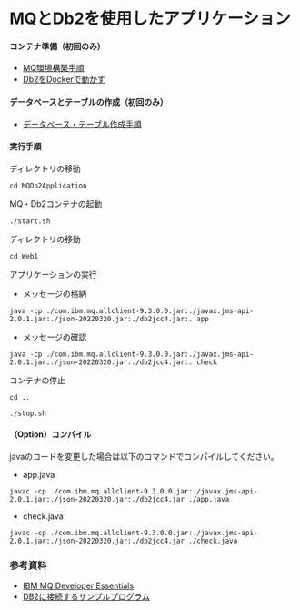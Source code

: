 # MQとDb2を使用したアプリケーション
#### コンテナ準備（初回のみ）
- [MQ環境構築手順](MQ環境構築手順.md)
- [Db2をDockerで動かす](Db2をDockerで動かす.md)

#### データベースとテーブルの作成（初回のみ）
- [データベース・テーブル作成手順](データベース・テーブル作成手順.md)

#### 実行手順
ディレクトリの移動
```
cd MQDb2Application
```
MQ・Db2コンテナの起動
```
./start.sh
```
ディレクトリの移動
```
cd Web1
```
アプリケーションの実行
- メッセージの格納
```
java -cp ./com.ibm.mq.allclient-9.3.0.0.jar:./javax.jms-api-2.0.1.jar:./json-20220320.jar:./db2jcc4.jar:. app
```
- メッセージの確認
```
java -cp ./com.ibm.mq.allclient-9.3.0.0.jar:./javax.jms-api-2.0.1.jar:./json-20220320.jar:./db2jcc4.jar:. check
```
コンテナの停止
```
cd ..
```
```
./stop.sh
```
#### （Option）コンパイル
javaのコードを変更した場合は以下のコマンドでコンパイルしてください。
- app.java
```
javac -cp ./com.ibm.mq.allclient-9.3.0.0.jar:./javax.jms-api-2.0.1.jar:./json-20220320.jar:./db2jcc4.jar ./app.java
```
- check.java
```
javac -cp ./com.ibm.mq.allclient-9.3.0.0.jar:./javax.jms-api-2.0.1.jar:./json-20220320.jar:./db2jcc4.jar ./check.java
```
### 参考資料
- [IBM MQ Developer Essentials](https://developer.ibm.com/learningpaths/ibm-mq-badge/)
- [DB2に接続するサンプルプログラム](https://information-channel.officialblog.jp/archives/26619459.html)